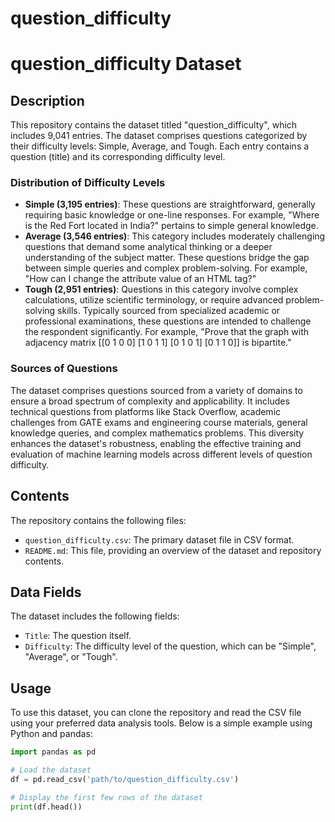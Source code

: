 # question_difficulty
# question_difficulty Dataset

## Description
This repository contains the dataset titled "question_difficulty", which includes 9,041 entries. The dataset comprises questions categorized by their difficulty levels: Simple, Average, and Tough. Each entry contains a question (title) and its corresponding difficulty level.

### Distribution of Difficulty Levels
- **Simple (3,195 entries)**: These questions are straightforward, generally requiring basic knowledge or one-line responses. For example, "Where is the Red Fort located in India?" pertains to simple general knowledge.
- **Average (3,546 entries)**: This category includes moderately challenging questions that demand some analytical thinking or a deeper understanding of the subject matter. These questions bridge the gap between simple queries and complex problem-solving. For example, "How can I change the attribute value of an HTML tag?"
- **Tough (2,951 entries)**: Questions in this category involve complex calculations, utilize scientific terminology, or require advanced problem-solving skills. Typically sourced from specialized academic or professional examinations, these questions are intended to challenge the respondent significantly. For example, "Prove that the graph with adjacency matrix [[0 1 0 0] [1 0 1 1] [0 1 0 1] [0 1 1 0]] is bipartite."

### Sources of Questions
The dataset comprises questions sourced from a variety of domains to ensure a broad spectrum of complexity and applicability. It includes technical questions from platforms like Stack Overflow, academic challenges from GATE exams and engineering course materials, general knowledge queries, and complex mathematics problems. This diversity enhances the dataset's robustness, enabling the effective training and evaluation of machine learning models across different levels of question difficulty.

## Contents
The repository contains the following files:
- `question_difficulty.csv`: The primary dataset file in CSV format.
- `README.md`: This file, providing an overview of the dataset and repository contents.

## Data Fields
The dataset includes the following fields:
- `Title`: The question itself.
- `Difficulty`: The difficulty level of the question, which can be "Simple", "Average", or "Tough".

## Usage
To use this dataset, you can clone the repository and read the CSV file using your preferred data analysis tools. Below is a simple example using Python and pandas:

```python
import pandas as pd

# Load the dataset
df = pd.read_csv('path/to/question_difficulty.csv')

# Display the first few rows of the dataset
print(df.head())
